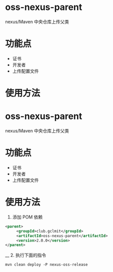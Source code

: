 # oss-nexus-parent
nexus/Maven 中央仓库上传父类

# 功能点

- 证书
- 开发者
- 上传配置文件

# 使用方法

# oss-nexus-parent
nexus/Maven 中央仓库上传父类

# 功能点

- 证书
- 开发者
- 上传配置文件

# 使用方法

1. 添加 POM 依赖

```xml
<parent>
     <groupId>club.gclmit</groupId>
     <artifactId>oss-nexus-parent</artifactId>
     <version>2.0.0</version>
</parent>
```
__
2. 执行下面的指令

```shell script
mvn clean deploy -P nexus-oss-release
```